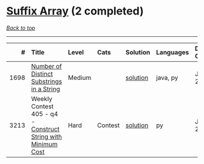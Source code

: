 # [Suffix Array](<https://leetcode.com/tag/Suffix-Array/>) (2 completed)

*[Back to top](<../../README.md>)*

------

|    # | Title                                                                                                                              | Level   | Cats    | Solution                                                             | Languages   | Date Complete   |
|-----:|:-----------------------------------------------------------------------------------------------------------------------------------|:--------|:--------|:---------------------------------------------------------------------|:------------|:----------------|
| 1698 | [Number of Distinct Substrings in a String](<https://leetcode.com/problems/number-of-distinct-substrings-in-a-string>)             | Medium  |         | [solution](<../_1698. Number of Distinct Substrings in a String.md>) | java, py    | Jun 02, 2024    |
| 3213 | Weekly Contest 405 - q4 - [Construct String with Minimum Cost](<https://leetcode.com/problems/construct-string-with-minimum-cost>) | Hard    | Contest | [solution](<../_3213. Construct String with Minimum Cost.md>)        | py          | Jul 07, 2024    |